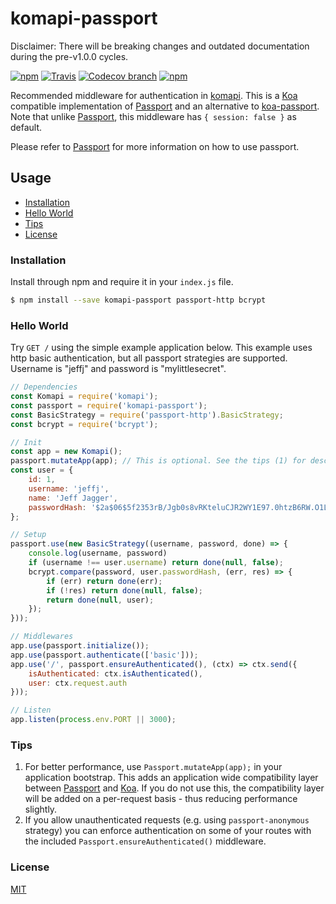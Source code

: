 # komapi-passport

Disclaimer: There will be breaking changes and outdated documentation during the pre-v1.0.0 cycles.

[![npm](https://img.shields.io/npm/v/komapi-passport.svg)](https://npmjs.org/package/komapi-passport)
[![Travis](https://img.shields.io/travis/komapijs/komapi-passport/master.svg)](https://travis-ci.org/komapijs/komapi-passport)
[![Codecov branch](https://img.shields.io/codecov/c/github/komapijs/komapi-passport/master.svg)](https://codecov.io/gh/komapijs/komapi-passport)
[![npm](https://img.shields.io/npm/l/komapi-passport.svg)](https://github.com/komapijs/komapi-passport/blob/master/LICENSE.md)

Recommended middleware for authentication in [komapi](https://github.com/komapijs/komapi). This is a [Koa](https://github.com/koajs/koa) compatible implementation of [Passport](https://github.com/jaredhanson/passport) and an alternative to [koa-passport](https://github.com/rkusa/koa-passport).
Note that unlike [Passport](https://github.com/jaredhanson/passport), this middleware has `{ session: false }` as default.

Please refer to [Passport](https://github.com/jaredhanson/passport) for more information on how to use passport.

## Usage
- [Installation](#installation)
- [Hello World](#hello-world)
- [Tips](#tips)
- [License](#license)
  
### Installation
Install through npm and require it in your `index.js` file.
```bash
$ npm install --save komapi-passport passport-http bcrypt
```

### Hello World
Try `GET /` using the simple example application below. This example uses http basic authentication, but all passport strategies are supported.
Username is "jeffj" and password is "mylittlesecret".

```js
// Dependencies
const Komapi = require('komapi');
const passport = require('komapi-passport');
const BasicStrategy = require('passport-http').BasicStrategy;
const bcrypt = require('bcrypt');

// Init
const app = new Komapi();
passport.mutateApp(app); // This is optional. See the tips (1) for description
const user = {
    id: 1,
    username: 'jeffj',
    name: 'Jeff Jagger',
    passwordHash: '$2a$06$5f2353rB/Jgb0s8vRKteluCJR2WY1E97.0htzB6RW.O1LJa.BQamu' // mylittlesecret
};

// Setup
passport.use(new BasicStrategy((username, password, done) => {
    console.log(username, password)
    if (username !== user.username) return done(null, false);
    bcrypt.compare(password, user.passwordHash, (err, res) => {
        if (err) return done(err);
        if (!res) return done(null, false);
        return done(null, user);
    });
}));

// Middlewares
app.use(passport.initialize());
app.use(passport.authenticate(['basic']));
app.use('/', passport.ensureAuthenticated(), (ctx) => ctx.send({
    isAuthenticated: ctx.isAuthenticated(),
    user: ctx.request.auth
}));

// Listen
app.listen(process.env.PORT || 3000);
```

### Tips
1. For better performance, use `Passport.mutateApp(app);` in your application bootstrap. This adds an application wide compatibility layer between [Passport](https://github.com/jaredhanson/passport) and [Koa](https://github.com/koajs/koa). If you do not use this, the compatibility layer will be added on a per-request basis - thus reducing performance slightly.
2. If you allow unauthenticated requests (e.g. using `passport-anonymous` strategy) you can enforce authentication on some of your routes with the included `Passport.ensureAuthenticated()` middleware. 

### License

  [MIT](LICENSE.md)
